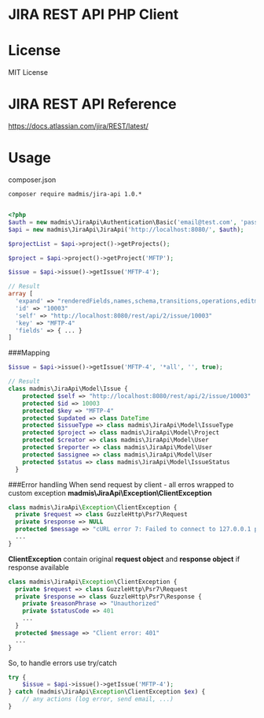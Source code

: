 # JIRA REST API PHP Client

# License

MIT License

# JIRA REST API Reference

https://docs.atlassian.com/jira/REST/latest/

# Usage

composer.json

```
composer require madmis/jira-api 1.0.*
```

````php

<?php
$auth = new madmis\JiraApi\Authentication\Basic('email@test.com', 'password');
$api = new madmis\JiraApi\JiraApi('http://localhost:8080/', $auth);

$projectList = $api->project()->getProjects();

$project = $api->project()->getProject('MFTP');

$issue = $api->issue()->getIssue('MFTP-4');

// Result
array [
  'expand' => "renderedFields,names,schema,transitions,operations,editmeta,changelog"
  'id' => "10003"
  'self' => "http://localhost:8080/rest/api/2/issue/10003"
  'key' => "MFTP-4"
  'fields' => { ... }
]

````

###Mapping
````php
$issue = $api->issue()->getIssue('MFTP-4', '*all', '', true);

// Result
class madmis\JiraApi\Model\Issue {
    protected $self => "http://localhost:8080/rest/api/2/issue/10003"
    protected $id => 10003
    protected $key => "MFTP-4"
    protected $updated => class DateTime
    protected $issueType => class madmis\JiraApi\Model\IssueType
    protected $project => class madmis\JiraApi\Model\Project
    protected $creator => class madmis\JiraApi\Model\User
    protected $reporter => class madmis\JiraApi\Model\User
    protected $assignee => class madmis\JiraApi\Model\User
    protected $status => class madmis\JiraApi\Model\IssueStatus
  }

````
###Error handling
When send request by client - all erros wrapped to custom exception **madmis\JiraApi\Exception\ClientException**  

````php
class madmis\JiraApi\Exception\ClientException {
  private $request => class GuzzleHttp\Psr7\Request
  private $response => NULL
  protected $message => "cURL error 7: Failed to connect to 127.0.0.1 port 8080: Connection refused (see http://curl.haxx.se/libcurl/c/libcurl-errors.html)"
  ...
}
````

**ClientException** contain original **request object** and **response object** if response available
 
````php
class madmis\JiraApi\Exception\ClientException {
  private $request => class GuzzleHttp\Psr7\Request 
  private $response => class GuzzleHttp\Psr7\Response {
    private $reasonPhrase => "Unauthorized"
    private $statusCode => 401
    ...
  }
  protected $message => "Client error: 401"
  ...  
}
````

So, to handle errors use try/catch

````php
try {
    $issue = $api->issue()->getIssue('MFTP-4');
} catch (madmis\JiraApi\Exception\ClientException $ex) {
    // any actions (log error, send email, ...) 
}
````